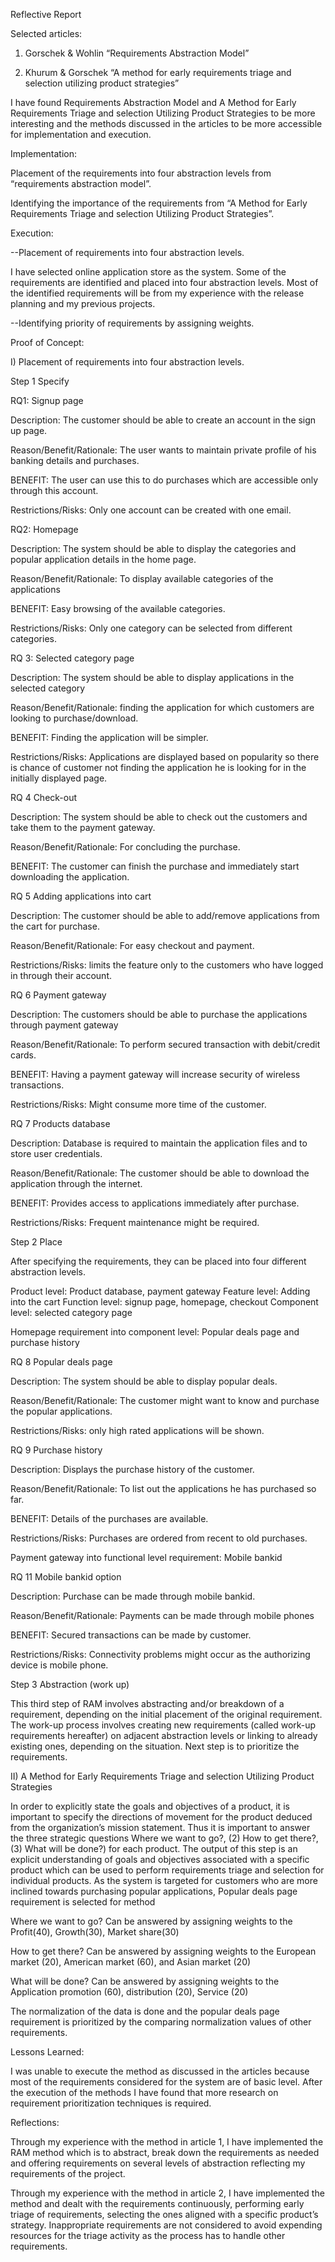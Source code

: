 
Reflective Report

Selected articles: 

1.	Gorschek & Wohlin “Requirements Abstraction Model”

2.	Khurum & Gorschek “A method for early requirements triage and selection utilizing product strategies”

I have found Requirements Abstraction Model and A Method for Early Requirements Triage and selection Utilizing Product Strategies to be more interesting and the methods discussed in the articles to be more accessible for implementation and execution.

Implementation:

Placement of the requirements into four abstraction levels from “requirements abstraction model”.

Identifying the importance of the requirements from “A Method for Early Requirements Triage and selection Utilizing Product Strategies”.

Execution:

--Placement of requirements into four abstraction levels.

I have selected online application store as the system. Some of the requirements are identified and placed into four abstraction levels. Most of the identified requirements will be from my experience with the release planning and my previous projects.

--Identifying priority of requirements by assigning weights. 

Proof of Concept:

I)	Placement of requirements into four abstraction levels.

Step 1 Specify

RQ1: Signup page

Description: The customer should be able to create an account in the sign up page.

Reason/Benefit/Rationale: The user wants to maintain private profile of his banking details and purchases.

BENEFIT: The user can use this to do purchases which are accessible only through this account.

Restrictions/Risks: Only one account can be created with one email.

RQ2: Homepage

Description: The system should be able to display the categories and popular application details in the home page.

Reason/Benefit/Rationale: To display available categories of the applications  

BENEFIT: Easy browsing of the available categories.

Restrictions/Risks: Only one category can be selected from different categories.

RQ 3: Selected category page

Description: The system should be able to display applications in the selected category

Reason/Benefit/Rationale: finding the application for which customers are looking to purchase/download. 

BENEFIT: Finding the application will be simpler.

Restrictions/Risks: Applications are displayed based on popularity so there is chance of customer not finding the application he is looking for in the initially displayed page.

RQ 4 Check-out

Description: The system should be able to check out the customers and take them to the payment gateway.

Reason/Benefit/Rationale: For concluding the purchase. 

BENEFIT: The customer can finish the purchase and immediately start downloading the application.


RQ 5 Adding applications into cart

Description: The customer should be able to add/remove applications from the cart for purchase.

Reason/Benefit/Rationale: For easy checkout and payment.

Restrictions/Risks: limits the feature only to the customers who have logged in through their account.

RQ 6 Payment gateway

Description: The customers should be able to purchase the applications through payment gateway

Reason/Benefit/Rationale: To perform secured transaction with debit/credit cards. 

BENEFIT: Having a payment gateway will increase security of wireless transactions.

Restrictions/Risks: Might consume more time of the customer.

RQ 7 Products database

Description: Database is required to maintain the application files and to store user credentials.

Reason/Benefit/Rationale: The customer should be able to download the application through the internet. 

BENEFIT: Provides access to applications immediately after purchase.

Restrictions/Risks: Frequent maintenance might be required.

Step 2 Place

After specifying the requirements, they can be placed into four different abstraction levels.

Product level: Product database, payment gateway
Feature level: Adding into the cart
Function level: signup page, homepage, checkout
Component level: selected category page

Homepage requirement into component level: Popular deals page and purchase history  

RQ 8 Popular deals page

Description: The system should be able to display popular deals.

Reason/Benefit/Rationale: The customer might want to know and purchase the popular applications.

Restrictions/Risks: only high rated applications will be shown.

RQ 9 Purchase history  

Description: Displays the purchase history of the customer.

Reason/Benefit/Rationale:  To list out the applications he has purchased so far. 

BENEFIT: Details of the purchases are available.

Restrictions/Risks: Purchases are ordered from recent to old purchases.

Payment gateway into functional level requirement: Mobile bankid

RQ 11 Mobile bankid option

Description: Purchase can be made through mobile bankid.

Reason/Benefit/Rationale:  Payments can be made through mobile phones 

BENEFIT: Secured transactions can be made by customer.

Restrictions/Risks: Connectivity problems might occur as the authorizing device is mobile phone.

Step 3 Abstraction (work up)

This third step of RAM involves abstracting and/or breakdown of a requirement, depending on the initial placement of the original requirement. The work-up process involves creating new requirements (called work-up requirements hereafter) on adjacent abstraction levels or linking to already existing ones, depending on the situation. Next step is to prioritize the requirements. 

II)	A Method for Early Requirements Triage and selection Utilizing Product Strategies

In order to explicitly state the goals and objectives of a product, it is important to specify the directions of movement for the product deduced from the organization’s mission statement. Thus it is important to answer the three strategic questions Where we want to go?, (2) How to get there?, (3) What will be done?) for each product. The output of this step is an explicit understanding of goals and objectives associated with a specific product which can be used to perform requirements triage and selection for individual products. As the system is targeted for customers who are more inclined towards purchasing popular applications, Popular deals page requirement is selected for method 

Where we want to go? Can be answered by assigning weights to the Profit(40), Growth(30), Market share(30)

How to get there? Can be answered by assigning weights to the European market (20), American market (60), and Asian market (20) 

What will be done? Can be answered by assigning weights to the Application promotion (60), distribution (20), Service (20)

The normalization of the data is done and the popular deals page requirement is prioritized by the comparing normalization values of other requirements.

Lessons Learned:

I was unable to execute the method as discussed in the articles because most of the requirements considered for the system are of basic level. After the execution of the methods I have found that more research on requirement prioritization techniques is required.

Reflections:

Through my experience with the method in article 1, I have implemented the RAM method which is to abstract, break down the requirements as needed and offering requirements on several levels of abstraction reflecting my requirements of the project. 

Through my experience with the method in article 2, I have implemented the method and dealt with the requirements continuously, performing early triage of requirements, selecting the ones aligned with a specific product’s strategy. Inappropriate requirements are not considered to avoid expending resources for the triage activity as the process has to handle other requirements.

